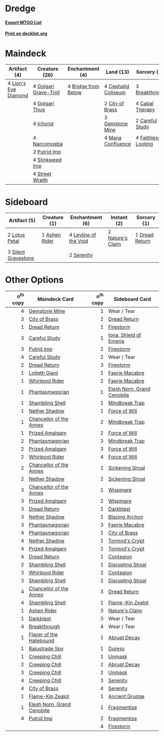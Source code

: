 # Dredge

#### [Export MTGO List](../collection/Dredge/Dredge.txt)
#### [Print on decklist.org](http://decklist.org/?deckmain=3%09Breakthrough%0A4%09Bridge%20from%20Below%0A4%09Cabal%20Therapy%0A2%09Careful%20Study%0A4%09Cephalid%20Coliseum%0A2%09City%20of%20Brass%0A4%09Faithless%20Looting%0A3%09Gemstone%20Mine%0A4%09Golgari%20Grave-Troll%0A4%09Golgari%20Thug%0A4%09Ichorid%0A4%09Lion's%20Eye%20Diamond%0A4%09Mana%20Confluence%0A4%09Narcomoeba%0A2%09Putrid%20Imp%0A4%09Stinkweed%20Imp%0A4%09Street%20Wraith&deckside=1%09Ashen%20Rider%0A1%09Dread%20Return%0A4%09Leyline%20of%20the%20Void%0A2%09Lotus%20Petal%0A2%09Nature's%20Claim%0A2%09Serenity%0A3%09Silent%20Gravestone)
# Maindeck

|                                         Artifact (4)                                          |                                         Creature (26)                                          |                                       Enchantment (4)                                        |                                          Land (13)                                           |                                         Sorcery (13)                                         |
|-----------------------------------------------------------------------------------------------|------------------------------------------------------------------------------------------------|----------------------------------------------------------------------------------------------|----------------------------------------------------------------------------------------------|----------------------------------------------------------------------------------------------|
|4 [Lion's Eye Diamond](http://gatherer.wizards.com/Pages/Card/Details.aspx?multiverseid=383000)|4 [Golgari Grave-Troll](http://gatherer.wizards.com/Pages/Card/Details.aspx?multiverseid=338406)|4 [Bridge from Below](http://gatherer.wizards.com/Pages/Card/Details.aspx?multiverseid=370353)|4 [Cephalid Coliseum](http://gatherer.wizards.com/Pages/Card/Details.aspx?multiverseid=288995)|3 [Breakthrough](http://gatherer.wizards.com/Pages/Card/Details.aspx?multiverseid=382225)     |
|                                                                                               |4 [Golgari Thug](http://gatherer.wizards.com/Pages/Card/Details.aspx?multiverseid=292953)       |                                                                                              |2 [City of Brass](http://gatherer.wizards.com/Pages/Card/Details.aspx?multiverseid=370490)    |4 [Cabal Therapy](http://gatherer.wizards.com/Pages/Card/Details.aspx?multiverseid=265166)    |
|                                                                                               |4 [Ichorid](http://gatherer.wizards.com/Pages/Card/Details.aspx?multiverseid=382977)            |                                                                                              |3 [Gemstone Mine](http://gatherer.wizards.com/Pages/Card/Details.aspx?multiverseid=4592)      |2 [Careful Study](http://gatherer.wizards.com/Pages/Card/Details.aspx?multiverseid=29727)     |
|                                                                                               |4 [Narcomoeba](http://gatherer.wizards.com/Pages/Card/Details.aspx?multiverseid=370359)         |                                                                                              |4 [Mana Confluence](http://gatherer.wizards.com/Pages/Card/Details.aspx?multiverseid=409573)  |4 [Faithless Looting](http://gatherer.wizards.com/Pages/Card/Details.aspx?multiverseid=413670)|
|                                                                                               |2 [Putrid Imp](http://gatherer.wizards.com/Pages/Card/Details.aspx?multiverseid=270459)         |                                                                                              |                                                                                              |                                                                                              |
|                                                                                               |4 [Stinkweed Imp](http://gatherer.wizards.com/Pages/Card/Details.aspx?multiverseid=370450)      |                                                                                              |                                                                                              |                                                                                              |
|                                                                                               |4 [Street Wraith](http://gatherer.wizards.com/Pages/Card/Details.aspx?multiverseid=370428)      |                                                                                              |                                                                                              |                                                                                              |


# Sideboard

|                                         Artifact (5)                                         |                                      Creature (1)                                      |                                        Enchantment (6)                                         |                                        Instant (2)                                        |                                       Sorcery (1)                                       |
|----------------------------------------------------------------------------------------------|----------------------------------------------------------------------------------------|------------------------------------------------------------------------------------------------|-------------------------------------------------------------------------------------------|-----------------------------------------------------------------------------------------|
|2 [Lotus Petal](http://gatherer.wizards.com/Pages/Card/Details.aspx?multiverseid=420602)      |1 [Ashen Rider](http://gatherer.wizards.com/Pages/Card/Details.aspx?multiverseid=373689)|4 [Leyline of the Void](http://gatherer.wizards.com/Pages/Card/Details.aspx?multiverseid=205013)|2 [Nature's Claim](http://gatherer.wizards.com/Pages/Card/Details.aspx?multiverseid=438743)|1 [Dread Return](http://gatherer.wizards.com/Pages/Card/Details.aspx?multiverseid=270463)|
|3 [Silent Gravestone](http://gatherer.wizards.com/Pages/Card/Details.aspx?multiverseid=439846)|                                                                                        |2 [Serenity](http://gatherer.wizards.com/Pages/Card/Details.aspx?multiverseid=4586)             |                                                                                           |                                                                                         |


# Other Options

|*n*<sup>th</sup> copy|                                            Maindeck Card                                            |*n*<sup>th</sup> copy|                                           Sideboard Card                                            |
|--------------------:|-----------------------------------------------------------------------------------------------------|--------------------:|-----------------------------------------------------------------------------------------------------|
|                    4|[Gemstone Mine](http://gatherer.wizards.com/Pages/Card/Details.aspx?multiverseid=4592)               |                    1|Wear / Tear                                                                                          |
|                    3|[City of Brass](http://gatherer.wizards.com/Pages/Card/Details.aspx?multiverseid=370490)             |                    2|[Dread Return](http://gatherer.wizards.com/Pages/Card/Details.aspx?multiverseid=270463)              |
|                    1|[Dread Return](http://gatherer.wizards.com/Pages/Card/Details.aspx?multiverseid=270463)              |                    1|[Firestorm](http://gatherer.wizards.com/Pages/Card/Details.aspx?multiverseid=4547)                   |
|                    3|[Careful Study](http://gatherer.wizards.com/Pages/Card/Details.aspx?multiverseid=29727)              |                    1|[Iona, Shield of Emeria](http://gatherer.wizards.com/Pages/Card/Details.aspx?multiverseid=397800)    |
|                    3|[Putrid Imp](http://gatherer.wizards.com/Pages/Card/Details.aspx?multiverseid=270459)                |                    2|[Firestorm](http://gatherer.wizards.com/Pages/Card/Details.aspx?multiverseid=4547)                   |
|                    4|[Careful Study](http://gatherer.wizards.com/Pages/Card/Details.aspx?multiverseid=29727)              |                    2|Wear / Tear                                                                                          |
|                    2|[Dread Return](http://gatherer.wizards.com/Pages/Card/Details.aspx?multiverseid=270463)              |                    3|[Firestorm](http://gatherer.wizards.com/Pages/Card/Details.aspx?multiverseid=4547)                   |
|                    1|[Lotleth Giant](http://gatherer.wizards.com/Pages/Card/Details.aspx?multiverseid=452824)             |                    1|[Faerie Macabre](http://gatherer.wizards.com/Pages/Card/Details.aspx?multiverseid=370410)            |
|                    1|[Whirlpool Rider](http://gatherer.wizards.com/Pages/Card/Details.aspx?multiverseid=27670)            |                    2|[Faerie Macabre](http://gatherer.wizards.com/Pages/Card/Details.aspx?multiverseid=370410)            |
|                    1|[Phantasmagorian](http://gatherer.wizards.com/Pages/Card/Details.aspx?multiverseid=124472)           |                    1|[Elesh Norn, Grand Cenobite](http://gatherer.wizards.com/Pages/Card/Details.aspx?multiverseid=397880)|
|                    1|[Shambling Shell](http://gatherer.wizards.com/Pages/Card/Details.aspx?multiverseid=292957)           |                    1|[Mindbreak Trap](http://gatherer.wizards.com/Pages/Card/Details.aspx?multiverseid=197532)            |
|                    1|[Nether Shadow](http://gatherer.wizards.com/Pages/Card/Details.aspx?multiverseid=159265)             |                    1|[Force of Will](http://gatherer.wizards.com/Pages/Card/Details.aspx?multiverseid=382943)             |
|                    1|[Chancellor of the Annex](http://gatherer.wizards.com/Pages/Card/Details.aspx?multiverseid=218083)   |                    2|[Mindbreak Trap](http://gatherer.wizards.com/Pages/Card/Details.aspx?multiverseid=197532)            |
|                    1|[Prized Amalgam](http://gatherer.wizards.com/Pages/Card/Details.aspx?multiverseid=410014)            |                    2|[Force of Will](http://gatherer.wizards.com/Pages/Card/Details.aspx?multiverseid=382943)             |
|                    2|[Phantasmagorian](http://gatherer.wizards.com/Pages/Card/Details.aspx?multiverseid=124472)           |                    3|[Mindbreak Trap](http://gatherer.wizards.com/Pages/Card/Details.aspx?multiverseid=197532)            |
|                    2|[Prized Amalgam](http://gatherer.wizards.com/Pages/Card/Details.aspx?multiverseid=410014)            |                    3|[Force of Will](http://gatherer.wizards.com/Pages/Card/Details.aspx?multiverseid=382943)             |
|                    2|[Whirlpool Rider](http://gatherer.wizards.com/Pages/Card/Details.aspx?multiverseid=27670)            |                    4|[Force of Will](http://gatherer.wizards.com/Pages/Card/Details.aspx?multiverseid=382943)             |
|                    2|[Chancellor of the Annex](http://gatherer.wizards.com/Pages/Card/Details.aspx?multiverseid=218083)   |                    1|[Sickening Shoal](http://gatherer.wizards.com/Pages/Card/Details.aspx?multiverseid=74127)            |
|                    2|[Nether Shadow](http://gatherer.wizards.com/Pages/Card/Details.aspx?multiverseid=159265)             |                    2|[Sickening Shoal](http://gatherer.wizards.com/Pages/Card/Details.aspx?multiverseid=74127)            |
|                    3|[Chancellor of the Annex](http://gatherer.wizards.com/Pages/Card/Details.aspx?multiverseid=218083)   |                    1|[Wispmare](http://gatherer.wizards.com/Pages/Card/Details.aspx?multiverseid=145974)                  |
|                    3|[Prized Amalgam](http://gatherer.wizards.com/Pages/Card/Details.aspx?multiverseid=410014)            |                    2|[Wispmare](http://gatherer.wizards.com/Pages/Card/Details.aspx?multiverseid=145974)                  |
|                    3|[Dread Return](http://gatherer.wizards.com/Pages/Card/Details.aspx?multiverseid=270463)              |                    1|[Darkblast](http://gatherer.wizards.com/Pages/Card/Details.aspx?multiverseid=87922)                  |
|                    3|[Nether Shadow](http://gatherer.wizards.com/Pages/Card/Details.aspx?multiverseid=159265)             |                    1|[Blazing Archon](http://gatherer.wizards.com/Pages/Card/Details.aspx?multiverseid=270449)            |
|                    3|[Phantasmagorian](http://gatherer.wizards.com/Pages/Card/Details.aspx?multiverseid=124472)           |                    3|[Faerie Macabre](http://gatherer.wizards.com/Pages/Card/Details.aspx?multiverseid=370410)            |
|                    4|[Phantasmagorian](http://gatherer.wizards.com/Pages/Card/Details.aspx?multiverseid=124472)           |                    1|[City of Brass](http://gatherer.wizards.com/Pages/Card/Details.aspx?multiverseid=370490)             |
|                    4|[Nether Shadow](http://gatherer.wizards.com/Pages/Card/Details.aspx?multiverseid=159265)             |                    1|[Tormod's Crypt](http://gatherer.wizards.com/Pages/Card/Details.aspx?multiverseid=389723)            |
|                    4|[Prized Amalgam](http://gatherer.wizards.com/Pages/Card/Details.aspx?multiverseid=410014)            |                    2|[Tormod's Crypt](http://gatherer.wizards.com/Pages/Card/Details.aspx?multiverseid=389723)            |
|                    4|[Dread Return](http://gatherer.wizards.com/Pages/Card/Details.aspx?multiverseid=270463)              |                    1|[Contagion](http://gatherer.wizards.com/Pages/Card/Details.aspx?multiverseid=159089)                 |
|                    2|[Shambling Shell](http://gatherer.wizards.com/Pages/Card/Details.aspx?multiverseid=292957)           |                    1|[Disrupting Shoal](http://gatherer.wizards.com/Pages/Card/Details.aspx?multiverseid=74128)           |
|                    3|[Whirlpool Rider](http://gatherer.wizards.com/Pages/Card/Details.aspx?multiverseid=27670)            |                    2|[Contagion](http://gatherer.wizards.com/Pages/Card/Details.aspx?multiverseid=159089)                 |
|                    3|[Shambling Shell](http://gatherer.wizards.com/Pages/Card/Details.aspx?multiverseid=292957)           |                    2|[Disrupting Shoal](http://gatherer.wizards.com/Pages/Card/Details.aspx?multiverseid=74128)           |
|                    4|[Chancellor of the Annex](http://gatherer.wizards.com/Pages/Card/Details.aspx?multiverseid=218083)   |                    3|[Dread Return](http://gatherer.wizards.com/Pages/Card/Details.aspx?multiverseid=270463)              |
|                    4|[Shambling Shell](http://gatherer.wizards.com/Pages/Card/Details.aspx?multiverseid=292957)           |                    1|[Flame-Kin Zealot](http://gatherer.wizards.com/Pages/Card/Details.aspx?multiverseid=413743)          |
|                    1|[Ashen Rider](http://gatherer.wizards.com/Pages/Card/Details.aspx?multiverseid=373689)               |                    3|[Nature's Claim](http://gatherer.wizards.com/Pages/Card/Details.aspx?multiverseid=438743)            |
|                    1|[Darkblast](http://gatherer.wizards.com/Pages/Card/Details.aspx?multiverseid=87922)                  |                    3|Wear / Tear                                                                                          |
|                    4|[Breakthrough](http://gatherer.wizards.com/Pages/Card/Details.aspx?multiverseid=382225)              |                    4|Wear / Tear                                                                                          |
|                    1|[Flayer of the Hatebound](http://gatherer.wizards.com/Pages/Card/Details.aspx?multiverseid=262853)   |                    1|[Abrupt Decay](http://gatherer.wizards.com/Pages/Card/Details.aspx?multiverseid=425971)              |
|                    1|[Balustrade Spy](http://gatherer.wizards.com/Pages/Card/Details.aspx?multiverseid=438646)            |                    1|[Duress](http://gatherer.wizards.com/Pages/Card/Details.aspx?multiverseid=270465)                    |
|                    1|[Creeping Chill](http://gatherer.wizards.com/Pages/Card/Details.aspx?multiverseid=452816)            |                    1|[Unmask](http://gatherer.wizards.com/Pages/Card/Details.aspx?multiverseid=416757)                    |
|                    2|[Creeping Chill](http://gatherer.wizards.com/Pages/Card/Details.aspx?multiverseid=452816)            |                    2|[Abrupt Decay](http://gatherer.wizards.com/Pages/Card/Details.aspx?multiverseid=425971)              |
|                    3|[Creeping Chill](http://gatherer.wizards.com/Pages/Card/Details.aspx?multiverseid=452816)            |                    2|[Unmask](http://gatherer.wizards.com/Pages/Card/Details.aspx?multiverseid=416757)                    |
|                    4|[Creeping Chill](http://gatherer.wizards.com/Pages/Card/Details.aspx?multiverseid=452816)            |                    3|[Serenity](http://gatherer.wizards.com/Pages/Card/Details.aspx?multiverseid=4586)                    |
|                    4|[City of Brass](http://gatherer.wizards.com/Pages/Card/Details.aspx?multiverseid=370490)             |                    4|[Serenity](http://gatherer.wizards.com/Pages/Card/Details.aspx?multiverseid=4586)                    |
|                    1|[Flame-Kin Zealot](http://gatherer.wizards.com/Pages/Card/Details.aspx?multiverseid=413743)          |                    1|[Ancient Grudge](http://gatherer.wizards.com/Pages/Card/Details.aspx?multiverseid=425913)            |
|                    1|[Elesh Norn, Grand Cenobite](http://gatherer.wizards.com/Pages/Card/Details.aspx?multiverseid=397880)|                    1|[Fragmentize](http://gatherer.wizards.com/Pages/Card/Details.aspx?multiverseid=417587)               |
|                    4|[Putrid Imp](http://gatherer.wizards.com/Pages/Card/Details.aspx?multiverseid=270459)                |                    2|[Fragmentize](http://gatherer.wizards.com/Pages/Card/Details.aspx?multiverseid=417587)               |
|                     |                                                                                                     |                    4|[Firestorm](http://gatherer.wizards.com/Pages/Card/Details.aspx?multiverseid=4547)                   |

